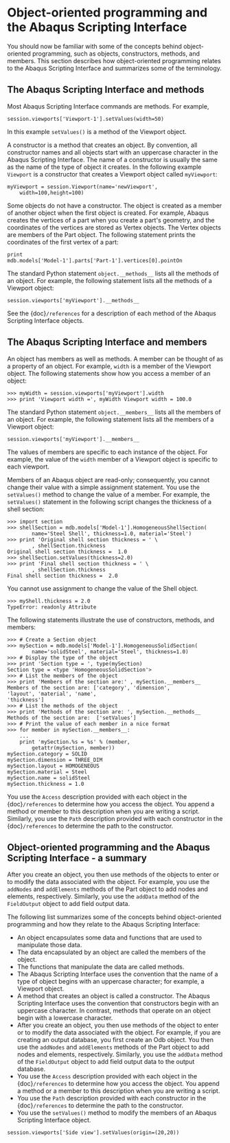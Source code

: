 # Object-oriented programming and the Abaqus Scripting Interface

You should now be familiar with some of the concepts behind object-oriented programming, such as objects, constructors, methods, and members. This section describes how object-oriented programming relates to the Abaqus Scripting Interface and summarizes some of the terminology.

## The Abaqus Scripting Interface and methods

Most Abaqus Scripting Interface commands are methods. For example,

```python2
session.viewports['Viewport-1'].setValues(width=50)
```

In this example `setValues()` is a method of the Viewport object.

A constructor is a method that creates an object. By convention, all constructor names and all objects start with an uppercase character in the Abaqus Scripting Interface. The name of a constructor is usually the same as the name of the type of object it creates. In the following example `Viewport` is a constructor that creates a Viewport object called `myViewport`:

```python2
myViewport = session.Viewport(name='newViewport',
    width=100,height=100)
```

Some objects do not have a constructor. The object is created as a member of another object when the first object is created. For example, Abaqus creates the vertices of a part when you create a part's geometry, and the coordinates of the vertices are stored as Vertex objects. The Vertex objects are members of the Part object. The following statement prints the coordinates of the first vertex of a part:

```python2
print
mdb.models['Model-1'].parts['Part-1'].vertices[0].pointOn
```

The standard Python statement `object.__methods__` lists all the methods of an object. For example, the following statement lists all the methods of a Viewport object:

```python2
session.viewports['myViewport'].__methods__
```

See the {doc}`/references` for a description of each method of the Abaqus Scripting Interface objects.

## The Abaqus Scripting Interface and members

An object has members as well as methods. A member can be thought of as a property of an object. For example, `width` is a member of the Viewport object. The following statements show how you access a member of an object:

```python2
>>> myWidth = session.viewports['myViewport'].width
>>> print 'Viewport width =', myWidth Viewport width = 100.0
```

The standard Python statement `object.__members__` lists all the members of an object. For example, the following statement lists all the members of a Viewport object:

```python2
session.viewports['myViewport'].__members__
```

The values of members are specific to each instance of the object. For example, the value of the `width` member of a Viewport object is specific to each viewport.

Members of an Abaqus object are read-only; consequently, you cannot change their value with a simple assignment statement. You use the `setValues()` method to change the value of a member. For example, the `setValues()` statement in the following script changes the thickness of a shell section:

```python2
>>> import section
>>> shellSection = mdb.models['Model-1'].HomogeneousShellSection(
        name='Steel Shell', thickness=1.0, material='Steel')
>>> print 'Original shell section thickness = ' \
        , shellSection.thickness
Original shell section thickness =  1.0
>>> shellSection.setValues(thickness=2.0)
>>> print 'Final shell section thickness = ' \
        , shellSection.thickness
Final shell section thickness =  2.0
```

You cannot use assignment to change the value of the Shell object.

```python2
>>> myShell.thickness = 2.0
TypeError: readonly Attribute
```

The following statements illustrate the use of constructors, methods, and members:

```python2
>>> # Create a Section object
>>> mySection = mdb.models['Model-1'].HomogeneousSolidSection(
        name='solidSteel', material='Steel', thickness=1.0)
>>> # Display the type of the object
>>> print 'Section type = ', type(mySection)
Section type = <type 'HomogeneousSolidSection'>
>>> # List the members of the object
>>> print 'Members of the section are:' , mySection.__members__
Members of the section are: ['category', 'dimension',
'layout', 'material', 'name',
'thickness']
>>> # List the methods of the object
>>> print 'Methods of the section are: ', mySection.__methods__
Methods of the section are:  ['setValues']
>>> # Print the value of each member in a nice format
>>> for member in mySection.__members__:
    ...
    print 'mySection.%s = %s' % (member,
        getattr(mySection, member))
mySection.category = SOLID
mySection.dimension = THREE_DIM
mySection.layout = HOMOGENEOUS
mySection.material = Steel
mySection.name = solidSteel
mySection.thickness = 1.0
```

You use the `Access` description provided with each object in the {doc}`/references` to determine how you access the object. You append a method or member to this description when you are writing a script. Similarly, you use the `Path` description provided with each constructor in the {doc}`/references` to determine the path to the constructor.

## Object-oriented programming and the Abaqus Scripting Interface - a summary

After you create an object, you then use methods of the objects to enter or to modify the data associated with the object. For example, you use the `addNodes` and `addElements` methods of the Part object to add nodes and elements, respectively. Similarly, you use the `addData` method of the `FieldOutput` object to add field output data.

The following list summarizes some of the concepts behind object-oriented programming and how they relate to the Abaqus Scripting Interface:

- An object encapsulates some data and functions that are used to manipulate those data.
- The data encapsulated by an object are called the members of the object.
- The functions that manipulate the data are called methods.
- The Abaqus Scripting Interface uses the convention that the name of a type of object begins with an uppercase character; for example, a Viewport object.
- A method that creates an object is called a constructor. The Abaqus Scripting Interface uses the convention that constructors begin with an uppercase character. In contrast, methods that operate on an object begin with a lowercase character.
- After you create an object, you then use methods of the object to enter or to modify the data associated with the object. For example, if you are creating an output database, you first create an Odb object. You then use the `addNodes` and `addElements` methods of the Part object to add nodes and elements, respectively. Similarly, you use the `addData` method of the `FieldOutput` object to add field output data to the output database.
- You use the `Access` description provided with each object in the {doc}`/references` to determine how you access the object. You append a method or a member to this description when you are writing a script.
- You use the `Path` description provided with each constructor in the {doc}`/references` to determine the path to the constructor.
- You use the `setValues()` method to modify the members of an Abaqus Scripting Interface object.

```python2
session.viewports['Side view'].setValues(origin=(20,20))
```
